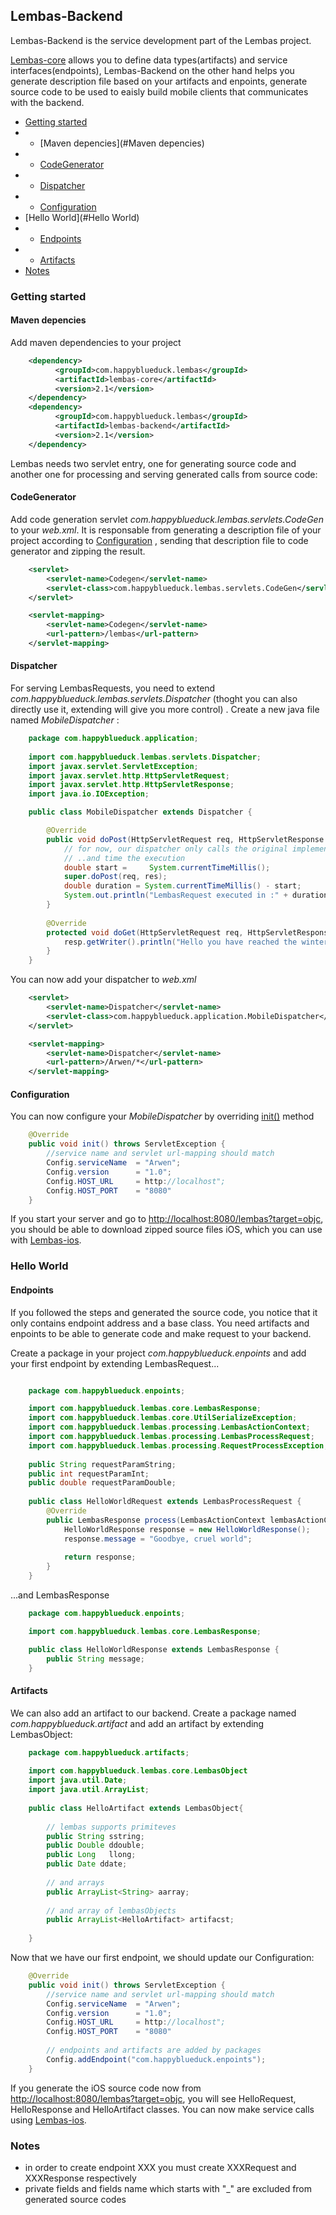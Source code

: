 ## Lembas-Backend		
Lembas-Backend is the service development part of the Lembas project. 

[Lembas-core](https://github.com/anlcan/Lembas-core) allows you to define data types(artifacts) and service interfaces(endpoints), Lembas-Backend on the other hand helps you generate description file based on your artifacts and enpoints, generate source code to be used to eaisly build mobile clients that communicates with the backend.

* [Getting started]()
* * [Maven depencies](#Maven depencies)
* * [CodeGenerator](#CodeGenerator)
* * [Dispatcher](#Dispatcher)
* * [Configuration](#Configuration)
* [Hello World](#Hello World)
* * [Endpoints](#Endpoints)
* * [Artifacts](#Artifacts)
* [Notes](#Notes)



### Getting started

#### Maven depencies
<a name="Maven depencies"></a>
Add maven dependencies to your project

```xml
	<dependency>
          <groupId>com.happyblueduck.lembas</groupId>
          <artifactId>lembas-core</artifactId>
          <version>2.1</version>
    </dependency>
	<dependency>
          <groupId>com.happyblueduck.lembas</groupId>
          <artifactId>lembas-backend</artifactId>
          <version>2.1</version>
	</dependency>
```

Lembas needs two servlet entry, one for generating source code and another one for processing and serving generated calls from source code:

#### CodeGenerator
<a name="CodeGenerator"></a>
Add code generation servlet *com.happyblueduck.lembas.servlets.CodeGen* to your *web.xml*. It is responsable from generating a description file of your project according to [Configuration]() , sending that description file to code generator and zipping the result. 

```xml
	<servlet>
        <servlet-name>Codegen</servlet-name>
        <servlet-class>com.happyblueduck.lembas.servlets.CodeGen</servlet-class>
    </servlet>

    <servlet-mapping>
        <servlet-name>Codegen</servlet-name>
        <url-pattern>/lembas</url-pattern>
    </servlet-mapping>
```

#### Dispatcher
<a name="Dispatcher"></a>
For serving LembasRequests, you need to extend *com.happyblueduck.lembas.servlets.Dispatcher* (thoght you can also directly use it, extending will give you more control) . Create a new java file named *MobileDispatcher* :
	
```java
	package com.happyblueduck.application; 
	
	import com.happyblueduck.lembas.servlets.Dispatcher;
	import javax.servlet.ServletException;
	import javax.servlet.http.HttpServletRequest;
	import javax.servlet.http.HttpServletResponse;
	import java.io.IOException;

	public class MobileDispatcher extends Dispatcher {

	    @Override
	    public void doPost(HttpServletRequest req, HttpServletResponse res) throws IOException {
	        // for now, our dispatcher only calls the original implementation..
	        // ..and time the execution
	    	double start =     System.currentTimeMillis(); 
            super.doPost(req, res);
            double duration = System.currentTimeMillis() - start; 
            System.out.println("LembasRequest executed in :" + duration + "ms");
	    }
	
	    @Override
	    protected void doGet(HttpServletRequest req, HttpServletResponse resp) throws ServletException, IOException {
	        resp.getWriter().println("Hello you have reached the winter of our discontent");
	    }
	}

```

You can now add your dispatcher to *web.xml*

```xml
    <servlet>
        <servlet-name>Dispatcher</servlet-name>
        <servlet-class>com.happyblueduck.application.MobileDispatcher</servlet-class>
    </servlet>

    <servlet-mapping>
        <servlet-name>Dispatcher</servlet-name>
        <url-pattern>/Arwen/*</url-pattern>
    </servlet-mapping>
```
#### Configuration
<a name="Configuration"></a>
You can now configure your *MobileDispatcher* by overriding [init()](http://docs.oracle.com/javaee/6/api/javax/servlet/GenericServlet.html#init%28%29) method

```java
 	@Override
 	public void init() throws ServletException {
		//service name and servlet url-mapping should match
        Config.serviceName  = "Arwen"; 
        Config.version      = "1.0";
        Config.HOST_URL     = http://localhost";
        Config.HOST_PORT    = "8080"
    }
```

If you start your server and go to [http://localhost:8080/lembas?target=objc](http://localhost:8080/lembas?target=objc), you should be able to download zipped source files iOS, which you can use with [Lembas-ios](https://github.com/anlcan/Lembas-ios). 

### Hello World

#### Endpoints
<a name="Endpoints"></a>
If you followed the steps and generated the source code, you notice that it only contains endpoint address and a base class.
You need artifacts and enpoints to be able to generate code and make request to your backend. 

Create a package in your project *com.happyblueduck.enpoints* and add your first endpoint by extending LembasRequest...

```java

	package com.happyblueduck.enpoints;

	import com.happyblueduck.lembas.core.LembasResponse;
	import com.happyblueduck.lembas.core.UtilSerializeException;
	import com.happyblueduck.lembas.processing.LembasActionContext;
	import com.happyblueduck.lembas.processing.LembasProcessRequest;
	import com.happyblueduck.lembas.processing.RequestProcessException;
	
	public String requestParamString;
	public int requestParamInt; 
	public double requestParamDouble;  
	
	public class HelloWorldRequest extends LembasProcessRequest {
	    @Override
	    public LembasResponse process(LembasActionContext lembasActionContext) throws RequestProcessException, UtilSerializeException {
	        HelloWorldResponse response = new HelloWorldResponse(); 
	        response.message = "Goodbye, cruel world";
	        
	        return response; 
	    }
	} 
```

...and LembasResponse

```java
	package com.happyblueduck.enpoints;

	import com.happyblueduck.lembas.core.LembasResponse;

	public class HelloWorldResponse extends LembasResponse {
		public String message; 
	}
```
	
#### Artifacts
<a name="Artifacts"></a>
We can also add an artifact to our backend. Create a package named *com.happyblueduck.artifact* and add an artifact by extending LembasObject:


```java
	package com.happyblueduck.artifacts;
	
	import com.happyblueduck.lembas.core.LembasObject
	import java.util.Date;
	import java.util.ArrayList; 
	
	public class HelloArtifact extends LembasObject{
		
		// lembas supports primiteves
		public String sstring; 
		public Double ddouble; 
		public Long   llong; 
		public Date ddate;
		
		// and arrays
		public ArrayList<String> aarray; 
		
		// and array of lembasObjects
		public ArrayList<HelloArtifact> artifacst; 
		
	}
```

Now that we have our first endpoint, we should update our Configuration:
	

```java
 	@Override
 	public void init() throws ServletException {
		//service name and servlet url-mapping should match
        Config.serviceName  = "Arwen"; 
        Config.version      = "1.0";
        Config.HOST_URL     = http://localhost";
        Config.HOST_PORT    = "8080"
        
        // endpoints and artifacts are added by packages
        Config.addEndpoint("com.happyblueduck.enpoints"); 
    }
```

If you generate the iOS source code now from [http://localhost:8080/lembas?target=objc](http://localhost:8080/lembas?target=objc), you will see HelloRequest, HelloResponse and HelloArtifact classes. You can now make service calls using [Lembas-ios](https://github.com/anlcan/Lembas-ios).

### Notes
<a name="Notes"></a>

- in order to create endpoint XXX you must create XXXRequest and XXXResponse respectively
- private fields and fields name which starts with "_" are excluded from generated source codes